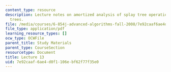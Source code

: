 ```yaml
---
content_type: resource
description: Lecture notes on amortized analysis of splay tree operations and dynamics
  trees.
file: /media/courses/6-854j-advanced-algorithms-fall-2008/7e92caaf6ae4d0f1106ebf62f77f35e0_lect10_29.pdf
file_type: application/pdf
learning_resource_types: []
ocw_type: OCWFile
parent_title: Study Materials
parent_type: CourseSection
resourcetype: Document
title: Lecture 13
uid: 7e92caaf-6ae4-d0f1-106e-bf62f77f35e0
---
```

